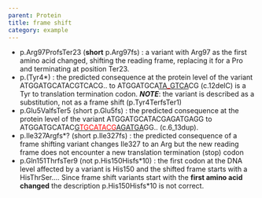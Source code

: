 ```yaml
---
parent: Protein
title: frame shift
category: example
---
```


*	p.Arg97ProfsTer23 (**short** p.Arg97fs)
	: a variant with Arg97 as the first amino acid changed, shifting the reading frame, replacing it for a Pro and terminating at position Ter23.
*   p.(Tyr4\*)
	: the predicted consequence at the protein level of the variant ATGGATGCATACGTCACG.. to ATGGATGCA<u>TA<font color="red">\_</font>GTCA</u>CG (c.12delC) is a Tyr to translation termination codon.
	_**NOTE**_: the variant is described as a substitution, not as a frame shift (p.Tyr4TerfsTer1)
*	p.Glu5ValfsTer5 (short p.Glu5fs)
	: the predicted consequence at the protein level of the variant ATGGATGCATACGAGATGAGG  to ATGGATGCATAC<u>G<font color="red">TGCATACG</font>AGATGA</u>GG.. (c.6\_13dup).
*	p.Ile327Argfs*? (short p.Ile327fs)
	: the predicted consequence of a frame shifting variant changes Ile327 to an Arg but the new reading frame does not encounter a new translation termination (stop) codon
*	p.Gln151ThrfsTer9 (not p.His150Hisfs\*10)
	: the first codon at the DNA level affected by a variant is His150 and the shifted frame starts with a HisThrSer.... Since frame shift variants start with the **first amino acid changed** the description p.His150Hisfs\*10 is not correct.
